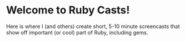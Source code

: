 # Welcome to Ruby Casts!

Here is where I (and others) create short, 5-10 minute screencasts that
show off important (or cool) part of Ruby, including gems.


